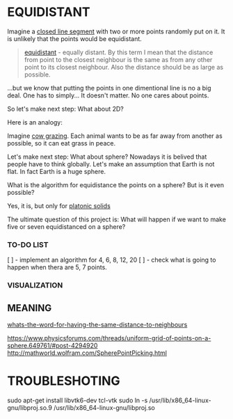 # EQUIDISTANT

Imagine a [closed line segment](https://en.wikipedia.org/wiki/Line_segment) with two or more points randomly put on it. It is unlikely that the points would be equidistant.

> [equidistant](http://www.thefreedictionary.com/equidistant) - equally distant.
> By this term I mean that the distance from point to the closest neighbour is the same as from any other point to its closest neighbour. Also the distance should be as large as possible. 

...but we know that putting the points in one dimentional line is no a big deal. One has to simply... It doesn't matter. No one cares about points.

So let's make next step: What about 2D?

Here is an analogy:

Imagine [cow grazing](http://dictionary.cambridge.org/dictionary/english/graze).
Each animal wants to be as far away from another as possible, so it can eat grass in peace.

Let's make next step: What about sphere?
Nowadays it is belived that people have to think globally. Let's make an assumption that Earth is not flat. In fact Earth is a huge sphere.

What is the algorithm for equidistance the points on a sphere? But is it even possible?

Yes, it is, but only for [platonic solids](https://en.wikipedia.org/wiki/Platonic_solid)

The ultimate question of this project is: 
What will happen if we want to make five or seven equidistanced on a sphere?

### TO-DO LIST

 [ ] - implement an algorithm for 4, 6, 8, 12, 20
 [ ] - check what is going to happen when thera are 5, 7 points.



### VISUALIZATION


## MEANING
[whats-the-word-for-having-the-same-distance-to-neighbours](http://english.stackexchange.com/questions/318094/whats-the-word-for-having-the-same-distance-to-neighbours/318257)

https://www.physicsforums.com/threads/uniform-grid-of-points-on-a-sphere.649761/#post-4294920
http://mathworld.wolfram.com/SpherePointPicking.html

# TROUBLESHOTING
 sudo apt-get install libvtk6-dev tcl-vtk
 sudo ln -s /usr/lib/x86_64-linux-gnu/libproj.so.9 /usr/lib/x86_64-linux-gnu/libproj.so 
